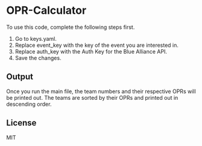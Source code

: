 # OPR-Calculator

To use this code, complete the following steps first.

1. Go to keys.yaml.
2. Replace event_key with the key of the event you are interested in.
3. Replace auth_key with the Auth Key for the Blue Alliance API.
4. Save the changes.

## Output

Once you run the main file, the team numbers and their respective OPRs will be printed out. The teams are sorted by their OPRs and printed out in descending order.

## License

MIT
